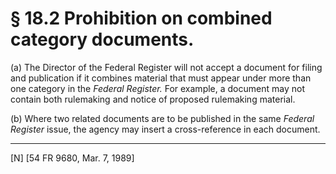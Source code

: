 # § 18.2   Prohibition on combined category documents.

(a) The Director of the Federal Register will not accept a document for filing and publication if it combines material that must appear under more than one category in the _Federal Register._ For example, a document may not contain both rulemaking and notice of proposed rulemaking material.


(b) Where two related documents are to be published in the same _Federal Register_ issue, the agency may insert a cross-reference in each document.



---

[N] [54 FR 9680, Mar. 7, 1989] 




